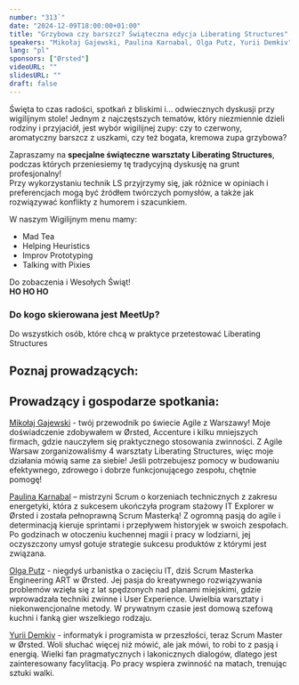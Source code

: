 ```yaml
---
number: "313`"
date: "2024-12-09T18:00:00+01:00"
title: "Grzybowa czy barszcz? Świąteczna edycja Liberating Structures"
speakers: "Mikołaj Gajewski, Paulina Karnabal, Olga Putz, Yurii Demkiv"
lang: "pl"
sponsors: ["Ørsted"]
videoURL: ""
slidesURL: ""
draft: false
---
```


Święta to czas radości, spotkań z bliskimi i... odwiecznych dyskusji przy wigilijnym stole! Jednym z najczęstszych tematów, który niezmiennie dzieli rodziny i przyjaciół, jest wybór wigilijnej zupy: czy to czerwony, aromatyczny barszcz z uszkami, czy też bogata, kremowa zupa grzybowa?

Zapraszamy na **specjalne świąteczne warsztaty Liberating Structures**, podczas których przeniesiemy tę tradycyjną dyskusję na grunt profesjonalny!  
Przy wykorzystaniu technik LS przyjrzymy się, jak różnice w opiniach i preferencjach mogą być źródłem twórczych pomysłów, a także jak rozwiązywać konflikty z humorem i szacunkiem.

W naszym Wigilijnym menu mamy:

* Mad Tea
* Helping Heuristics
* Improv Prototyping
* Talking with Pixies

Do zobaczenia i Wesołych Świąt!  
**HO HO HO**

### Do kogo skierowana jest MeetUp?

Do wszystkich osób, które chcą w praktyce przetestować Liberating Structures

## Poznaj prowadzących: 

## Prowadzący i gospodarze spotkania:

<a href="https://pl.linkedin.com/in/mikolajga" target="_blank">Mikołaj Gajewski</a>  - twój przewodnik po świecie Agile z Warszawy! Moje doświadczenie zdobywałem w Ørsted, Accenture i kilku mniejszych firmach, gdzie nauczyłem się praktycznego stosowania zwinności. Z Agile Warsaw zorganizowaliśmy 4 warsztaty Liberating Structures, więc moje działania mówią same za siebie! Jeśli potrzebujesz pomocy w budowaniu efektywnego, zdrowego i dobrze funkcjonującego zespołu, chętnie pomogę!

<a href="https://pl.linkedin.com/in/paulina-karnabal-b32071173" target="_blank">Paulina Karnabal</a>  – mistrzyni Scrum o korzeniach technicznych z zakresu energetyki, która z sukcesem ukończyła program stażowy IT Explorer w Ørsted i została pełnoprawną Scrum Masterką! Z ogromną pasją do agile i determinacją kieruje sprintami i przepływem historyjek w swoich zespołach. Po godzinach w otoczeniu kuchennej magii i pracy w lodziarni, jej oczyszczony umysł gotuje strategie sukcesu produktów z którymi jest związana.

<a href="https://pl.linkedin.com/in/olga-sikorska-095b551a1" target="_blank">Olga Putz</a> - niegdyś urbanistka o zacięciu IT, dziś Scrum Masterka Engineering ART w Ørsted. Jej pasja do kreatywnego rozwiązywania problemów wzięła się z lat spędzonych nad planami miejskimi, gdzie wprowadzała techniki zwinne i User Experience. Uwielbia warsztaty i niekonwencjonalne metody. W prywatnym czasie jest domową szefową kuchni i fanką gier wszelkiego rodzaju.

<a href="https://pl.linkedin.com/in/yurii-demkiv" target="_blank">Yurii Demkiv</a>  - informatyk i programista w przeszłości, teraz Scrum Master w Ørsted. Woli słuchać więcej niż mówić, ale jak mówi, to robi to z pasją i energią. Wielki fan pragmatycznych i lakonicznych dialogów, dlatego jest zainteresowany facylitacją. Po pracy wspiera zwinność na matach, trenując sztuki walki.
